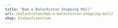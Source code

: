 ```yaml
---
title: "Bab e Balochistan Shopping Mall"
url: /balochistan/bab-e-balochistan-shopping-mall/
shop: Einkaufszentrum
---
```


